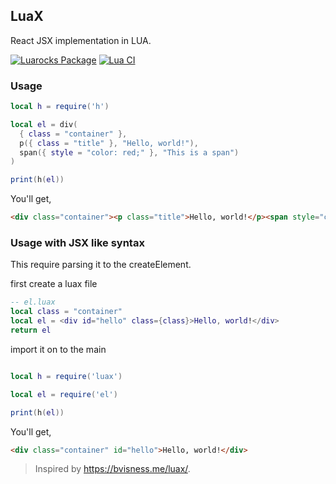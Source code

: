 ## LuaX
React JSX implementation in LUA. 

<a href="https://luarocks.org/modules/syarul/luax" rel="nofollow"><img alt="Luarocks Package" src="https://img.shields.io/badge/Luarocks-1.0.0-blue.svg" style="max-width:100%;"></a>
[![Lua CI](https://github.com/syarul/luax/actions/workflows/lua.yml/badge.svg)](https://github.com/syarul/luax/actions/workflows/lua.yml)

### Usage

```lua
local h = require('h')

local el = div(
  { class = "container" },
  p({ class = "title" }, "Hello, world!"),
  span({ style = "color: red;" }, "This is a span")
)

print(h(el))
```

You'll get,

```html
<div class="container"><p class="title">Hello, world!</p><span style="color: red;">This is a span</span></div>
```

### Usage with JSX like syntax

This require parsing it to the createElement.

first create a luax file

```lua
-- el.luax
local class = "container"
local el = <div id="hello" class={class}>Hello, world!</div>
return el
```

import it on to the main
```lua

local h = require('luax')

local el = require('el')

print(h(el))
```

You'll get,

```html
<div class="container" id="hello">Hello, world!</div>
```

> Inspired by https://bvisness.me/luax/.
